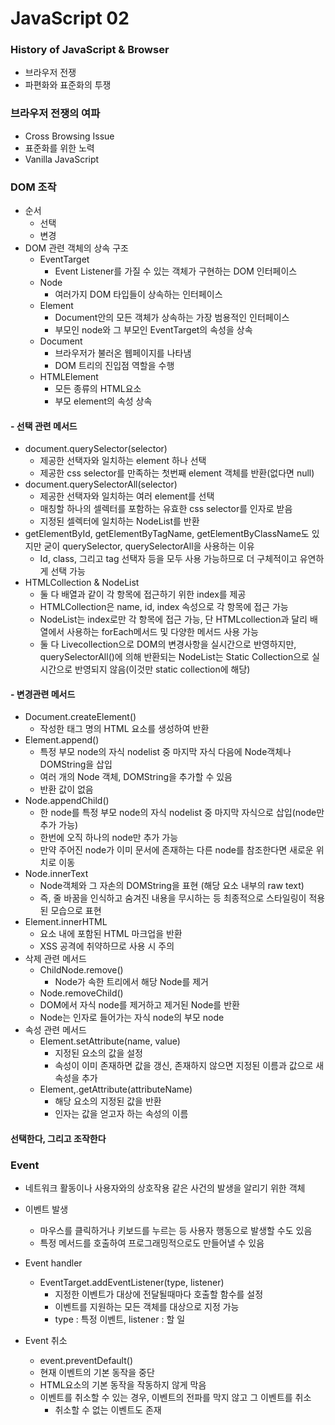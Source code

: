 # JavaScript 02



### History of JavaScript & Browser

- 브라우저 전쟁
- 파편화와 표준화의 투쟁



### 브라우저 전쟁의 여파

- Cross Browsing Issue
- 표준화를 위한 노력
- Vanilla JavaScript



### DOM 조작

- 순서
  - 선택
  - 변경
- DOM 관련 객체의 상속 구조
  - EventTarget
    - Event Listener를 가질 수 있는 객체가 구현하는 DOM 인터페이스
  - Node
    - 여러가지 DOM 타입들이 상속하는 인터페이스
  - Element
    - Document안의 모든 객체가 상속하는 가장 범용적인 인터페이스
    - 부모인 node와 그 부모인 EventTarget의 속성을 상속
  - Document
    - 브라우저가 불러온 웹페이지를 나타냄
    - DOM 트리의 진입점 역할을 수행
  - HTMLElement
    - 모든 종류의 HTML요소
    - 부모 element의 속성 상속

#### - 선택 관련 메서드
  - document.querySelector(selector)
    - 제공한 선택자와 일치하는 element 하나 선택
    - 제공한 css selector를 만족하는 첫번째 element 객체를 반환(없다면 null)
  - document.querySelectorAll(selector)
    - 제공한 선택자와 일치하는 여러 element를 선택
    - 매칭할 하나의 셀렉터를 포함하는 유효한 css selector를 인자로 받음
    - 지정된 셀렉터에 일치하는 NodeList를 반환
  - getElementById, getElementByTagName, getElementByClassName도 있지만 굳이 querySelector, querySelectorAll을 사용하는 이유
    - Id, class, 그리고 tag 선택자 등을 모두 사용 가능하므로 더 구체적이고 유연하게 선택 가능
  - HTMLCollection & NodeList
    - 둘 다 배열과 같이 각 항목에 접근하기 위한 index를 제공
    - HTMLCollection은 name, id, index 속성으로 각 항목에 접근 가능
    - NodeList는 index로만 각 항목에 접근 가능, 단 HTMLcollection과 달리 배열에서 사용하는 forEach메서드 및 다양한 메서드 사용 가능
    - 둘 다 Livecollection으로 DOM의 변경사항을 실시간으로 반영하지만, querySelectorAll()에 의해 반환되는 NodeList는 Static Collection으로 실시간으로 반영되지 않음(이것만 static collection에 해당)

#### - 변경관련 메서드
  - Document.createElement()
    - 작성한 태그 명의 HTML 요소를 생성하여 반환
  - Element.append()
    - 특정 부모 node의 자식 nodelist 중 마지막 자식 다음에 Node객체나 DOMString을 삽입
    - 여러 개의 Node 객체, DOMString을 추가할 수 있음
    - 반환 값이 없음
  - Node.appendChild()
    - 한 node를 특정 부모 node의 자식 nodelist 중 마지막 자식으로 삽입(node만 추가 가능)
    - 한번에 오직 하나의 node만 추가 가능
    - 만약 주어진 node가 이미 문서에 존재하는 다른 node를 참조한다면 새로운 위치로 이동
  - Node.innerText
    - Node객체와 그 자손의 DOMString을 표현 (해당 요소 내부의 raw text)
    - 즉, 줄 바꿈을 인식하고 숨겨진 내용을 무시하는 등 최종적으로 스타일링이 적용된 모습으로 표현
  - Element.innerHTML
    - 요소 내에 포함된 HTML 마크업을 반환
    - XSS 공격에 취약하므로 사용 시 주의
- 삭제 관련 메서드
  - ChildNode.remove()
    - Node가 속한 트리에서 해당 Node를 제거
  -  Node.removeChild()
    - DOM에서 자식 node를 제거하고 제거된 Node를 반환
    - Node는 인자로 들어가는 자식 node의 부모 node
- 속성 관련 메서드
  - Element.setAttribute(name, value)
    - 지정된 요소의 값을 설정
    - 속성이 이미 존재하면 값을 갱신, 존재하지 않으면 지정된 이름과 값으로 새 속성을 추가
  - Element,.getAttribute(attributeName)
    - 해당 요소의 지정된 값을 반환
    - 인자는 값을 얻고자 하는 속성의 이름

#### 선택한다, 그리고 조작한다



### Event

- 네트워크 활동이나 사용자와의 상호작용 같은 사건의 발생을 알리기 위한 객체
- 이벤트 발생
  - 마우스를 클릭하거나 키보드를 누르는 등 사용자 행동으로 발생할 수도 있음
  - 특정 메서드를 호출하여 프로그래밍적으로도 만들어낼 수 있음

- Event handler 
  - EventTarget.addEventListener(type, listener)
    - 지정한 이벤트가 대상에 전달될때마다 호출할 함수를 설정
    - 이벤트를 지원하는 모든 객체를 대상으로 지정 가능
    - type : 특정 이벤트, listener : 할 일
- Event 취소
  - event.preventDefault()
  - 현재 이벤트의 기본 동작을 중단
  - HTML요소의 기본 동작을 작동하지 않게 막음
  - 이벤트를 취소할 수 있는 경우, 이벤트의 전파를 막지 않고 그 이벤트를 취소
    - 취소할 수 없는 이벤트도 존재
